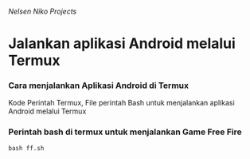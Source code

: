 ###### Nelsen Niko Projects 
# Jalankan aplikasi Android melalui Termux
### Cara menjalankan Aplikasi Android di Termux
Kode Perintah Termux, File perintah Bash untuk menjalankan aplikasi Android melalui Termux
### Perintah bash di termux untuk menjalankan Game Free Fire 
```txt
bash ff.sh
```
